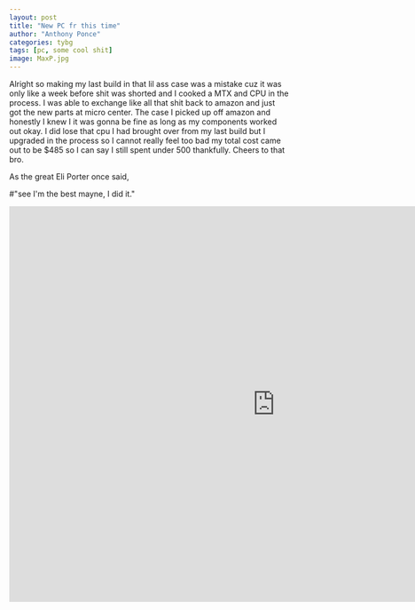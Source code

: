 ```yaml
---
layout: post
title: "New PC fr this time"
author: "Anthony Ponce"
categories: tybg
tags: [pc, some cool shit]
image: MaxP.jpg
---
```


Alright so making my last build in that lil ass case was a mistake cuz it was only like a week before shit was shorted and I cooked a MTX and CPU in the process. I was able to exchange like all that shit back to amazon and just got the new parts at micro center. The case I picked up off amazon and honestly I knew I it was gonna be fine as long as my components worked out okay. I did lose that cpu I had brought over from my last build but I upgraded in the process so I cannot really feel too bad my total cost came out to be $485 so I can say I still spent under 500 thankfully. Cheers to that bro. 


As the great Eli Porter once said, 

#"see I'm the best mayne, I did it."

<iframe width="957" height="713" src="https://www.youtube.com/embed/tKKxPtP6XjQ" title="Iron Mic: Eli Porter vs. Envy" frameborder="0" allow="accelerometer; autoplay; clipboard-write; encrypted-media; gyroscope; picture-in-picture; web-share" referrerpolicy="strict-origin-when-cross-origin" allowfullscreen></iframe>
